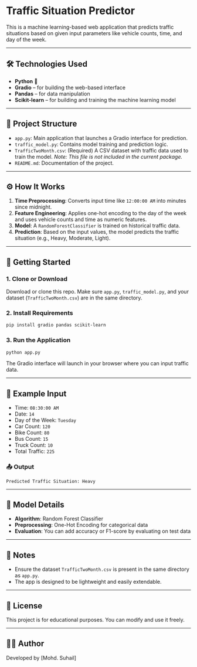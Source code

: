 # Traffic Situation Predictor

This is a machine learning-based web application that predicts traffic situations based on given input parameters like vehicle counts, time, and day of the week.

---

## 🛠 Technologies Used

- **Python** 🐍
- **Gradio** – for building the web-based interface
- **Pandas** – for data manipulation
- **Scikit-learn** – for building and training the machine learning model

---

## 📁 Project Structure

- `app.py`: Main application that launches a Gradio interface for prediction.
- `traffic_model.py`: Contains model training and prediction logic.
- `TrafficTwoMonth.csv`: (Required) A CSV dataset with traffic data used to train the model. *Note: This file is not included in the current package.*
- `README.md`: Documentation of the project.

---

## ⚙️ How It Works

1. **Time Preprocessing**: Converts input time like `12:00:00 AM` into minutes since midnight.
2. **Feature Engineering**: Applies one-hot encoding to the day of the week and uses vehicle counts and time as numeric features.
3. **Model**: A `RandomForestClassifier` is trained on historical traffic data.
4. **Prediction**: Based on the input values, the model predicts the traffic situation (e.g., Heavy, Moderate, Light).

---

## 🚀 Getting Started

### 1. Clone or Download

Download or clone this repo. Make sure `app.py`, `traffic_model.py`, and your dataset (`TrafficTwoMonth.csv`) are in the same directory.

### 2. Install Requirements

```bash
pip install gradio pandas scikit-learn
```

### 3. Run the Application

```bash
python app.py
```

The Gradio interface will launch in your browser where you can input traffic data.

---

## 🧪 Example Input

- Time: `08:30:00 AM`
- Date: `14`
- Day of the Week: `Tuesday`
- Car Count: `120`
- Bike Count: `80`
- Bus Count: `15`
- Truck Count: `10`
- Total Traffic: `225`

### 📤 Output

```text
Predicted Traffic Situation: Heavy
```

---

## 🧠 Model Details

- **Algorithm**: Random Forest Classifier
- **Preprocessing**: One-Hot Encoding for categorical data
- **Evaluation**: You can add accuracy or F1-score by evaluating on test data

---

## 📌 Notes

- Ensure the dataset `TrafficTwoMonth.csv` is present in the same directory as `app.py`.
- The app is designed to be lightweight and easily extendable.

---

## 📝 License

This project is for educational purposes. You can modify and use it freely.

---

## 👨‍💻 Author

Developed by [Mohd. Suhail]
